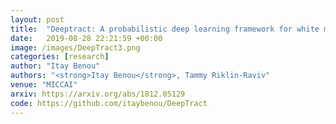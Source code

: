 ```yaml
---
layout: post
title:  "Deeptract: A probabilistic deep learning framework for white matter fiber tractography‏"
date:   2019-08-28 22:21:59 +00:00
image: /images/DeepTract3.png
categories: [research]
author: "Itay Benou"
authors: "<strong>Itay Benou</strong>, Tammy Riklin-Raviv"
venue: "MICCAI"
arxiv: https://arxiv.org/abs/1812.05129
code: https://github.com/itaybenou/DeepTract
---
```

